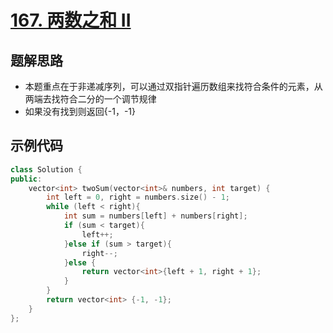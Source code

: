# [167. 两数之和 II ](https://leetcode.cn/problems/two-sum-ii-input-array-is-sorted/description/?envType=study-plan-v2&envId=top-interview-150)

## 题解思路

- 本题重点在于非递减序列，可以通过双指针遍历数组来找符合条件的元素，从两端去找符合二分的一个调节规律
- 如果没有找到则返回{-1，-1}



## 示例代码

```C++
class Solution {
public:
    vector<int> twoSum(vector<int>& numbers, int target) {
        int left = 0, right = numbers.size() - 1;
        while (left < right){
            int sum = numbers[left] + numbers[right];
            if (sum < target){
                left++;
            }else if (sum > target){
                right--;
            }else {
                return vector<int>{left + 1, right + 1};
            }
        }
        return vector<int> {-1, -1};
    }
};
```


